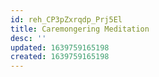 ```yaml
---
id: reh_CP3pZxrqdp_Prj5El
title: Caremongering Meditation
desc: ''
updated: 1639759165198
created: 1639759165198
---
```


